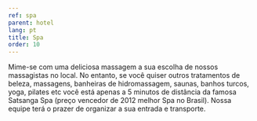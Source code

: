 ```yaml
---
ref: spa
parent: hotel
lang: pt
title: Spa
order: 10
---
```

Mime-se com uma deliciosa massagem a sua escolha de nossos massagistas no local. No entanto, se você quiser outros tratamentos de beleza, massagens, banheiras de hidromassagem, saunas, banhos turcos, yoga, pilates etc você está apenas a 5 minutos de distância da famosa Satsanga Spa (preço vencedor de 2012 melhor Spa no Brasil). Nossa equipe terá o prazer de organizar a sua entrada e transporte.
